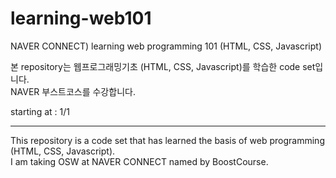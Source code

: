 # learning-web101
NAVER CONNECT) learning web programming 101 (HTML, CSS, Javascript)

본 repository는 웹프로그래밍기초 (HTML, CSS, Javascript)를 학습한 code set입니다.  
NAVER 부스트코스를 수강합니다.  

starting at : 1/1  

---------------------------------

This repository is a code set that has learned the basis of web programming (HTML, CSS, Javascript).  
I am taking OSW at NAVER CONNECT named by BoostCourse.


